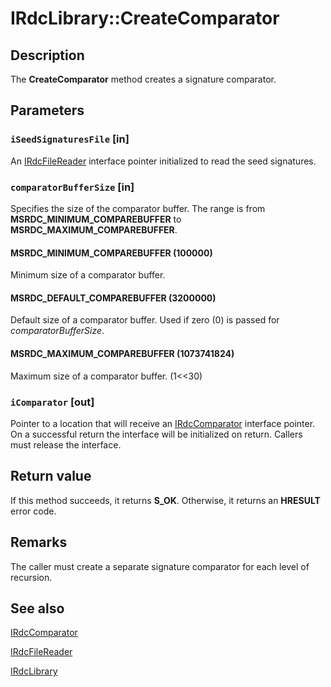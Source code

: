# IRdcLibrary::CreateComparator

## Description

The **CreateComparator** method
creates a signature comparator.

## Parameters

### `iSeedSignaturesFile` [in]

An [IRdcFileReader](https://learn.microsoft.com/previous-versions/windows/desktop/api/msrdc/nn-msrdc-irdcfilereader) interface pointer initialized to
read the seed signatures.

### `comparatorBufferSize` [in]

Specifies the size of the comparator buffer. The range is from
**MSRDC_MINIMUM_COMPAREBUFFER** to
**MSRDC_MAXIMUM_COMPAREBUFFER**.

#### MSRDC_MINIMUM_COMPAREBUFFER (100000)

Minimum size of a comparator buffer.

#### MSRDC_DEFAULT_COMPAREBUFFER (3200000)

Default size of a comparator buffer. Used if zero (0) is passed for
*comparatorBufferSize*.

#### MSRDC_MAXIMUM_COMPAREBUFFER (1073741824)

Maximum size of a comparator buffer. (1<<30)

### `iComparator` [out]

Pointer to a location that will receive an
[IRdcComparator](https://learn.microsoft.com/previous-versions/windows/desktop/api/msrdc/nn-msrdc-irdccomparator) interface pointer. On a successful return
the interface will be initialized on return. Callers must release the interface.

## Return value

If this method succeeds, it returns **S_OK**. Otherwise, it returns an **HRESULT** error code.

## Remarks

The caller must create a separate signature comparator for each
level of recursion.

## See also

[IRdcComparator](https://learn.microsoft.com/previous-versions/windows/desktop/api/msrdc/nn-msrdc-irdccomparator)

[IRdcFileReader](https://learn.microsoft.com/previous-versions/windows/desktop/api/msrdc/nn-msrdc-irdcfilereader)

[IRdcLibrary](https://learn.microsoft.com/previous-versions/windows/desktop/api/msrdc/nn-msrdc-irdclibrary)